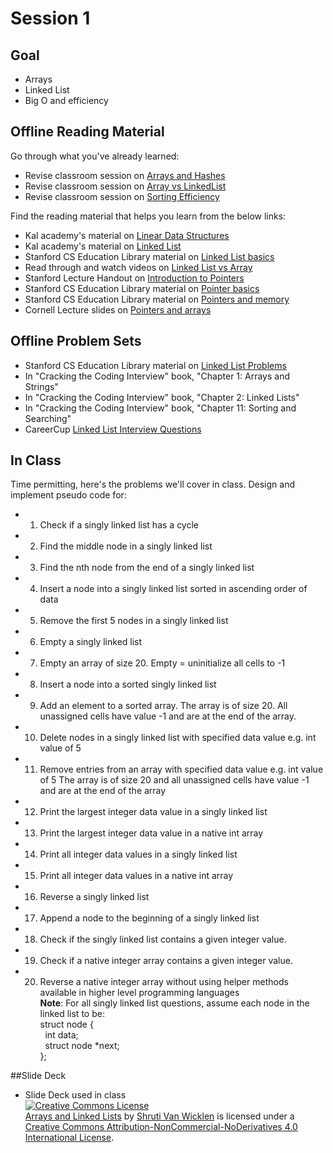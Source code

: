 # Session 1
## Goal
+ Arrays
+ Linked List
+ Big O and efficiency


## Offline Reading Material
Go through what you've already learned:
+ Revise classroom session on [Arrays and Hashes](https://github.com/Ada-Developers-Academy/textbook-curriculum/blob/master/04-cs-fundamentals/classroom/01-Arrays-Hashes.md)
+ Revise classroom session on [Array vs LinkedList](https://drive.google.com/open?id=1-FASrGQ1o93yk2r6iqsra1marq-D8vXerHDYdPW0PO8)
+ Revise classroom session on [Sorting Efficiency](https://github.com/Ada-Developers-Academy/textbook-curriculum/blob/master/04-cs-fundamentals/classroom/03-Sorting-Efficiency.md)

Find the reading material that helps you learn from the below links:
+ Kal academy's material on [Linear Data Structures](https://drive.google.com/open?id=0BxHords9odw3cDhCdGMxcWFVRms)
+ Kal academy's material on [Linked List](https://drive.google.com/open?id=0BxHords9odw3am9SWEtGSkdrRTA)
+ Stanford CS Education Library material on [Linked List basics](http://cslibrary.stanford.edu/103/)
+ Read through and watch videos on [Linked List vs Array](http://www.geeksforgeeks.org/linked-list-vs-array/)
+ Stanford Lecture Handout on [Introduction to Pointers](http://web.stanford.edu/~fringer/teaching/operating_systems_03/handouts/lecture9.pdf)
+ Stanford CS Education Library material on [Pointer basics](http://cslibrary.stanford.edu/106/)
+ Stanford CS Education Library material on [Pointers and memory](http://cslibrary.stanford.edu/102/)
+ Cornell Lecture slides on [Pointers and arrays](http://www.cs.cornell.edu/courses/cs2022/2011sp/lectures/lect04.pdf)

## Offline Problem Sets
+ Stanford CS Education Library material on [Linked List Problems](http://cslibrary.stanford.edu/105/)
+ In "Cracking the Coding Interview" book, "Chapter 1: Arrays and Strings"
+ In "Cracking the Coding Interview" book, "Chapter 2: Linked Lists"
+ In "Cracking the Coding Interview" book, "Chapter 11: Sorting and Searching"
+ CareerCup [Linked List Interview Questions](https://www.careercup.com/page?pid=linked-lists-interview-questions)

## In Class
Time permitting, here's the problems we'll cover in class.
Design and implement pseudo code for:
+ 1. Check if a singly linked list has a cycle
+ 2. Find the middle node in a singly linked list
+ 3. Find the nth node from the end of a singly linked list
+ 4. Insert a node into a singly linked list sorted in ascending order of data
+ 5. Remove the first 5 nodes in a singly linked list
+ 6. Empty a singly linked list
+ 7. Empty an array of size 20. Empty = uninitialize all cells to -1
+ 8. Insert a node into a sorted singly linked list
+ 9. Add an element to a sorted array. The array is of size 20. All unassigned cells have value -1 and are at the end of the array. 
+ 10. Delete nodes in a singly linked list with specified data value e.g. int value of 5
+ 11. Remove entries from an array with specified data value e.g. int value of 5 The array is of size 20 and all unassigned cells have value -1 and are at the end of the array
+ 12. Print the largest integer data value in a singly linked list
+ 13. Print the largest integer data value in a native int array
+ 14. Print all integer data values in a singly linked list
+ 15. Print all integer data values in a native int array
+ 16. Reverse a singly linked list
+ 17. Append a node to the beginning of a singly linked list
+ 18. Check if the singly linked list contains a given integer value.
+ 19. Check if a native integer array contains a given integer value.
+ 20. Reverse a native integer array without using helper methods available in higher level programming languages </br>
<b>Note</b>: For all singly linked list questions, assume each node in the linked list to be: </br>
struct node { </br>
  &nbsp; int data; </br>
  &nbsp; struct node *next; </br>
}; </br>

##Slide Deck
+ Slide Deck used in class</br>
<a rel="license" href="http://creativecommons.org/licenses/by-nc-nd/4.0/"><img alt="Creative Commons License" style="border-width:0" src="https://i.creativecommons.org/l/by-nc-nd/4.0/88x31.png" /></a><br /><span xmlns:dct="http://purl.org/dc/terms/" property="dct:title"><a href="https://www.slideshare.net/secret/K2Ui5jdn6QjW47">Arrays and Linked Lists</a></span> by <a xmlns:cc="http://creativecommons.org/ns#" href="https://www.linkedin.com/in/shruti-van-wicklen" property="cc:attributionName" rel="cc:attributionURL">Shruti Van Wicklen</a> is licensed under a <a rel="license" href="http://creativecommons.org/licenses/by-nc-nd/4.0/">Creative Commons Attribution-NonCommercial-NoDerivatives 4.0 International License</a>.
